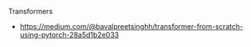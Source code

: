 Transformers
- https://medium.com/@bavalpreetsinghh/transformer-from-scratch-using-pytorch-28a5d1b2e033